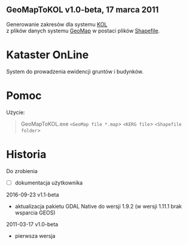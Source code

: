 ﻿GeoMapToKOL v1.0-beta, 17 marca 2011
---
Generowanie zakresów dla systemu [KOL](http://www.intergraph.com/global/pl/sgi/katasteronline.aspx)  
z plików danych systemu [GeoMap](http://www.igeomap.pl/) w postaci plików [Shapefile](https://pl.wikipedia.org/wiki/Shapefile).

# Kataster OnLine

System do prowadzenia ewidencji gruntów i budynków.

# Pomoc

Użycie:

> GeoMapToKOL.exe `<GeoMap file *.map`> `<KERG file`> `<Shapefile folder`>

# Historia

Do zrobienia

- [ ] dokumentacja użytkownika

2016-09-23 v1.1-beta

* aktualizacja pakietu GDAL Native do wersji 1.9.2 (w wersji 1.11.1 brak wsparcia GEOS)

2011-03-17 v1.0-beta

* pierwsza wersja
